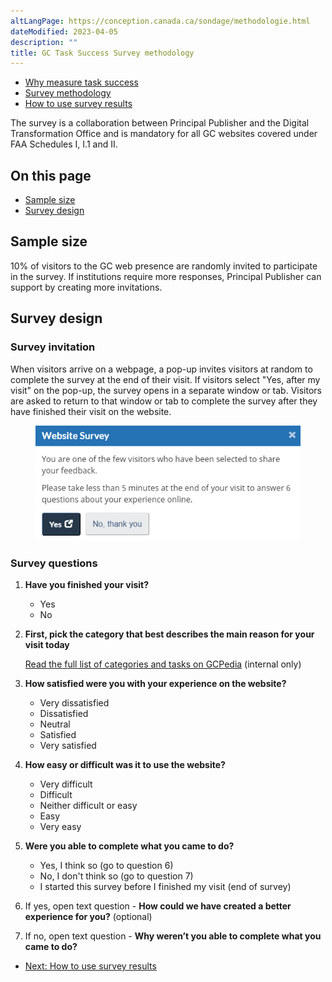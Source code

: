 ```yaml
---
altLangPage: https://conception.canada.ca/sondage/methodologie.html
dateModified: 2023-04-05
description: ""
title: GC Task Success Survey methodology
---
```


<div class="gc-stp-stp">
    <div class="row">
        <ul class="toc lst-spcd col-md-12">
            <li class="col-md-4 col-sm-6"><a class="list-group-item" href="about-tss.html">Why measure task success</a></li>
            <li class="col-md-4 col-sm-6"><a class="list-group-item active" href="methods.html">Survey methodology</a></li>
            <li class="col-md-4 col-sm-6"><a class="list-group-item" href="benefits.html">How to use survey results</a></li>
        </ul>
    </div>
</div>

The survey is a collaboration between Principal Publisher and the Digital Transformation Office and is mandatory for all GC websites covered under FAA Schedules I, I.1 and II.

## On this page

* [Sample size](#sample-size)
* [Survey design](#survey-design)

## Sample size

10% of visitors to the GC web presence are randomly invited to participate in the survey. If institutions require more responses, Principal Publisher can support by creating more invitations.

## Survey design

### Survey invitation

When visitors arrive on a webpage, a pop-up invites visitors at random to complete the survey at the end of their visit. If visitors select "Yes, after my visit" on the pop-up, the survey opens in a separate window or tab. Visitors are asked to return to that window or tab to complete the survey after they have finished their visit on the website.

<figure class="mrgn-tp-lg">
<img class="img-responsive border" alt="Survey invitation that reads "You are one of the few visitors who have been selected to share your feedback. Please take less than 5 minutes at the end of your visit to answer 6 questions about your experience online" Then there are two option for yes and no." src="images/pop-up-en.png" />
</figure>

### Survey questions

1.  **Have you finished your visit?**
    * Yes
    * No

2.  **First, pick the category that best describes the main reason for your visit today**

    [Read the full list of categories and tasks on GCPedia](https://www.gcpedia.gc.ca/wiki/Government_of_Canada_Task_Success_Survey_-_Current_and_past_task_lists) (internal only)

3.  **How satisfied were you with your experience on the website?**

    * Very dissatisfied
    * Dissatisfied
    * Neutral
    * Satisfied
    * Very satisfied

4.  **How easy or difficult was it to use the website?**

    * Very difficult
    * Difficult
    * Neither difficult or easy
    * Easy
    * Very easy

5.  **Were you able to complete what you came to do?**

    * Yes, I think so (go to question 6)
    * No, I don't think so (go to question 7)
    * I started this survey before I finished my visit (end of survey)

6.  If yes, open text question - **How could we have created a better experience for you?** (optional)

7.  If no, open text question - **Why weren’t you able to complete what you came to do?**

<nav role="navigation" class="mrgn-bttm-lg">
    <ul class="pager">
        <li class="next"><a href="benefits.html" rel="next">Next: How to use survey results</a></li>
    </ul>
</nav>
